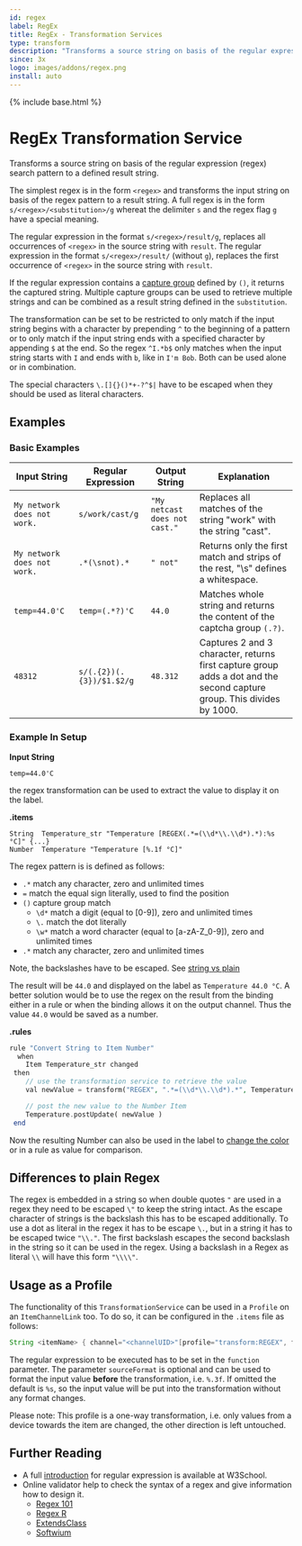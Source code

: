 ```yaml
---
id: regex
label: RegEx
title: RegEx - Transformation Services
type: transform
description: "Transforms a source string on basis of the regular expression (regex) search pattern to a defined result string."
since: 3x
logo: images/addons/regex.png
install: auto
---
```


<!-- Attention authors: Do not edit directly. Please add your changes to the appropriate source repository -->

{% include base.html %}

# RegEx Transformation Service

Transforms a source string on basis of the regular expression (regex) search pattern to a defined result string.

The simplest regex is in the form `<regex>` and transforms the input string on basis of the regex pattern to a result string.
A full regex is in the form `s/<regex>/<substitution>/g` whereat the delimiter `s` and the regex flag `g` have a special meaning.

The regular expression in the format `s/<regex>/result/g`, replaces all occurrences of `<regex>` in the source string with `result`.
The regular expression in the format `s/<regex>/result/` (without `g`), replaces the first occurrence of `<regex>` in the source string with `result`.

If the regular expression contains a [capture group](https://docs.oracle.com/en/java/javase/17/docs/api/java.base/java/util/regex/Pattern.html#cg) defined by `()`, it returns the captured string.
Multiple capture groups can be used to retrieve multiple strings and can be combined as a result string defined in the `substitution`.

The transformation can be set to be restricted to only match if the input string begins with a character by prepending `^` to the beginning of a pattern or to only match if the input string ends with a specified character by appending `$` at the end.
So the regex `^I.*b$` only matches when the input string starts with `I` and ends with `b`, like in `I'm Bob`. Both can be used alone or in combination.

The special characters `\.[]{}()*+-?^$|` have to be escaped when they should be used as literal characters.

## Examples

### Basic Examples

| Input String                | Regular Expression       | Output String                 | Explanation                                                                                                            |
| --------------------------- | ------------------------ | ----------------------------- | ---------------------------------------------------------------------------------------------------------------------- |
| `My network does not work.` | `s/work/cast/g`          | `"My netcast does not cast."` | Replaces all matches of the string "work" with the string "cast".                                                      |
| `My network does not work.` | `.*(\snot).*`            | `" not"`                      | Returns only the first match and strips of the rest, "\s" defines a  whitespace.                                       |
| `temp=44.0'C`               | `temp=(.*?)'C`           | `44.0`                        | Matches whole string and returns the content of the captcha group `(.?)`.                                              |
| `48312`                     | `s/(.{2})(.{3})/$1.$2/g` | `48.312`                      | Captures 2 and 3 character, returns first capture group adds a dot and the second capture group. This divides by 1000. |

### Example In Setup

**Input String**

```shell
temp=44.0'C
```

the regex transformation can be used to extract the value to display it on the label.

**.items**

```csv
String  Temperature_str "Temperature [REGEX(.*=(\\d*\\.\\d*).*):%s °C]" {...}
Number  Temperature "Temperature [%.1f °C]"
```

The regex pattern is is defined as follows:

- `.*` match any character, zero and unlimited times
- `=` match the equal sign literally, used to find the position
- `()` capture group match
  - `\d*` match a digit (equal to [0-9]), zero and unlimited times
  - `\.` match the dot literally
  - `\w*` match a word character (equal to [a-zA-Z_0-9]), zero and unlimited times
- `.*` match any character, zero and unlimited times

Note, the backslashes have to be escaped. See [string vs plain](#differences-to-plain-regex)

The result will be `44.0` and displayed on the label as `Temperature 44.0 °C`.
A better solution would be to use the regex on the result from the binding either in a rule or when the binding allows it on the output channel.
Thus the value `44.0` would be saved as a number.

**.rules**

```php
rule "Convert String to Item Number"
  when
    Item Temperature_str changed
 then
    // use the transformation service to retrieve the value
    val newValue = transform("REGEX", ".*=(\\d*\\.\\d*).*", Temperature_str.state.toString)

    // post the new value to the Number Item
    Temperature.postUpdate( newValue )
 end
```

Now the resulting Number can also be used in the label to [change the color](https://docs.openhab.org/configuration/sitemaps.html#label-and-value-colors) or in a rule as value for comparison.

## Differences to plain Regex

The regex is embedded in a string so when double quotes `"` are used in a regex they need to be escaped `\"` to keep the string intact.
As the escape character of strings is the backslash this has to be escaped additionally.
To use a dot as literal in the regex it has to be escape `\.`, but in a string it has to be escaped twice `"\\."`.
The first backslash escapes the second backslash in the string so it can be used in the regex.
Using a backslash in a Regex as literal `\\` will have this form `"\\\\"`.

## Usage as a Profile

The functionality of this `TransformationService` can be used in a `Profile` on an `ItemChannelLink` too.
To do so, it can be configured in the `.items` file as follows:

```java
String <itemName> { channel="<channelUID>"[profile="transform:REGEX", function="<regex>", sourceFormat="<valueFormat>"]}
```

The regular expression to be executed has to be set in the `function` parameter.
The parameter `sourceFormat` is optional and can be used to format the input value **before** the transformation, i.e. `%.3f`.
If omitted the default is `%s`, so the input value will be put into the transformation without any format changes.

Please note: This profile is a one-way transformation, i.e. only values from a device towards the item are changed, the other direction is left untouched.

## Further Reading

- A full [introduction](https://www.w3schools.com/jsref/jsref_obj_regexp.asp) for regular expression is available at W3School.
- Online validator help to check the syntax of a regex and give information how to design it.
  - [Regex 101](https://regex101.com/)
  - [Regex R](https://regexr.com/)
  - [ExtendsClass](https://extendsclass.com/regex-tester.html)
  - [Softwium](https://softwium.com/regex-explainer/)
